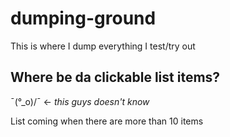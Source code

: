 # dumping-ground
This is where I dump everything I test/try out

## Where be da clickable list items?
¯\(°_o)/¯ <- *this guys doesn't know*

List coming when there are more than 10 items
